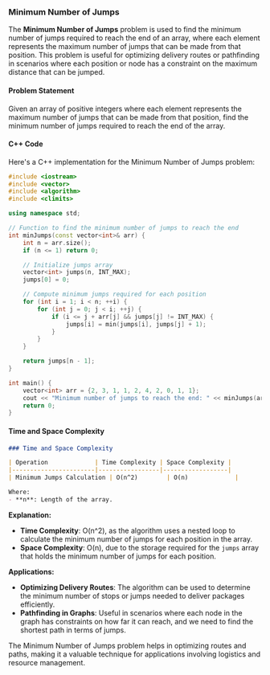 ### Minimum Number of Jumps

The **Minimum Number of Jumps** problem is used to find the minimum number of jumps required to reach the end of an array, where each element represents the maximum number of jumps that can be made from that position. This problem is useful for optimizing delivery routes or pathfinding in scenarios where each position or node has a constraint on the maximum distance that can be jumped.

#### Problem Statement

Given an array of positive integers where each element represents the maximum number of jumps that can be made from that position, find the minimum number of jumps required to reach the end of the array.

#### C++ Code

Here's a C++ implementation for the Minimum Number of Jumps problem:

```cpp
#include <iostream>
#include <vector>
#include <algorithm>
#include <climits>

using namespace std;

// Function to find the minimum number of jumps to reach the end
int minJumps(const vector<int>& arr) {
    int n = arr.size();
    if (n <= 1) return 0;

    // Initialize jumps array
    vector<int> jumps(n, INT_MAX);
    jumps[0] = 0;

    // Compute minimum jumps required for each position
    for (int i = 1; i < n; ++i) {
        for (int j = 0; j < i; ++j) {
            if (i <= j + arr[j] && jumps[j] != INT_MAX) {
                jumps[i] = min(jumps[i], jumps[j] + 1);
            }
        }
    }

    return jumps[n - 1];
}

int main() {
    vector<int> arr = {2, 3, 1, 1, 2, 4, 2, 0, 1, 1};
    cout << "Minimum number of jumps to reach the end: " << minJumps(arr) << endl;
    return 0;
}
```

#### Time and Space Complexity

```markdown
### Time and Space Complexity

| Operation             | Time Complexity | Space Complexity |
|-----------------------|-----------------|------------------|
| Minimum Jumps Calculation | O(n^2)        | O(n)             |

Where:
- **n**: Length of the array.

```

**Explanation:**
- **Time Complexity**: O(n^2), as the algorithm uses a nested loop to calculate the minimum number of jumps for each position in the array.
- **Space Complexity**: O(n), due to the storage required for the `jumps` array that holds the minimum number of jumps for each position.

**Applications:**
- **Optimizing Delivery Routes**: The algorithm can be used to determine the minimum number of stops or jumps needed to deliver packages efficiently.
- **Pathfinding in Graphs**: Useful in scenarios where each node in the graph has constraints on how far it can reach, and we need to find the shortest path in terms of jumps.

The Minimum Number of Jumps problem helps in optimizing routes and paths, making it a valuable technique for applications involving logistics and resource management.

